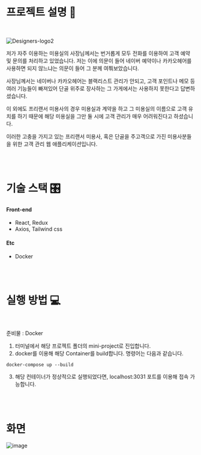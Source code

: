 # 프로젝트 설명 📌

<br/>

![Designers-logo2](https://user-images.githubusercontent.com/60308568/121653668-e85b2980-cad7-11eb-8529-0064ead2bd6c.png)

  저가 자주 이용하는 미용실의 사장님께서는 번거롭게 모두 전화를 이용하여 고객 예약 및 문의를 처리하고 있었습니다. 저는 이에 의문이 들어 네이버 예약이나 카카오헤어를 사용하면 되지 않느냐는 의문이 들어 그 분께 여쭤보았습니다.
 
  사장님께서는 네이버나 카카오헤어는 블랙리스트 관리가 안되고, 고객 포인트나 메모 등 여러 기능들이 빠져있어 단골 위주로 장사하는 그 가게에서는 사용하지 못한다고 답변하셨습니다.
 
  이 외에도 프리랜서 미용사의 경우 미용실과 계약을 하고 그 미용실의 이름으로 고객 유치를 하기 때문에 해당 미용실을 그만 둘 시에 고객 관리가 매우 어려워진다고 하셨습니다.
 
  이러한 고충을 가지고 있는 프리랜서 미용사, 혹은 단골을 주고객으로 가진 미용사분들을 위한 고객 관리 웹 애플리케이션입니다.

<br/>
<br/>

# 기술 스택 🎛

#### Front-end
+ React, Redux
+ Axios, Tailwind css

#### Etc
+ Docker

<br/>
<br/>

# 실행 방법 💻

<br/>

준비물 : Docker

1. 터미널에서 해당 프로젝트 폴더의 mini-project로 진입합니다.
2. docker를 이용해 해당 Container를 build합니다. 명령어는 다음과 같습니다.
  ```
  docker-compose up --build
  ```
3. 해당 컨테이너가 정상적으로 실행되었다면, localhost:3031 포트를 이용해 접속 가능합니다.

<br/>
<br/>

# 화면

![image](https://user-images.githubusercontent.com/60308568/132512938-6e01c976-7166-41f9-907e-adb53cbbccec.png)

